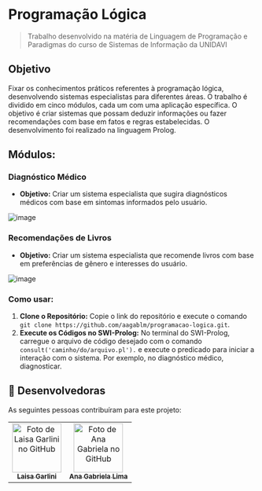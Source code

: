 # Programação Lógica
> Trabalho desenvolvido na matéria de Linguagem de Programação e Paradigmas do curso de Sistemas de Informação da UNIDAVI

## Objetivo

Fixar os conhecimentos práticos referentes à programação lógica, desenvolvendo sistemas especialistas para diferentes áreas. O trabalho é dividido em cinco módulos, cada um com uma aplicação específica. O objetivo é criar sistemas que possam deduzir informações ou fazer recomendações com base em fatos e regras estabelecidas. O desenvolvimento foi realizado na linguagem Prolog.

## Módulos:

### Diagnóstico Médico
- **Objetivo:** Criar um sistema especialista que sugira diagnósticos médicos com base em sintomas informados pelo usuário.
  
 ![image](https://github.com/user-attachments/assets/8b6ba554-a1e9-491f-bb57-6678440a2fdf)

### Recomendações de Livros
- **Objetivo:** Criar um sistema especialista que recomende livros com base em preferências de gênero e interesses do usuário.
  
![image](https://github.com/user-attachments/assets/f9334c00-cbf9-4aed-989d-589368818662)



### Como usar:

1. **Clone o Repositório:** Copie o link do repositório e execute o comando `git clone https://github.com/aagablm/programacao-logica.git`.
2. **Execute os Códigos no SWI-Prolog:** No terminal do SWI-Prolog, carregue o arquivo de código desejado com o comando `consult('caminho/do/arquivo.pl').` e execute o predicado  para iniciar a interação com o sistema. Por exemplo, no diagnóstico médico, diagnosticar.



## 🤝 Desenvolvedoras

As seguintes pessoas contribuíram para este projeto:

<table>
  <tr>
    <td align="center">
      <a href="https://github.com/LaisaGarlini" title="Laisa Garlini">
        <img src="https://avatars.githubusercontent.com/u/128845740?v=4" width="100px;" alt="Foto de Laisa Garlini no GitHub"/><br>
        <sub>
          <b>Laisa Garlini</b>
        </sub>
      </a>
    </td>
    <td align="center">
      <a href="https://github.com/aagablm" title="Ana Gabriela Lima">
        <img src="https://avatars.githubusercontent.com/u/97294208?v=4" width="100px;" alt="Foto de Ana Gabriela no GitHub"/><br>
        <sub>
          <b>Ana Gabriela Lima</b>
        </sub>
      </a>
    </td>


  
